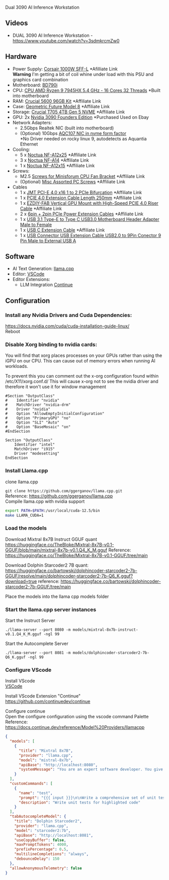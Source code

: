 Dual 3090 AI Inference Workstation

## Videos

- DUAL 3090 AI Inference Workstation - https://www.youtube.com/watch?v=3sdmkrcmZw0

## Hardware

- Power Supply: [Corsair 1000W SFF-L](https://amzn.to/459azXN) *Afilliate Link  
  __Warning__ I'm getting a bit of coil whine under load with this PSU and graphics card combination
- Motherboard: [BD790i](https://store.minisforum.com/products/minisforum-bd770i)
- CPU: [CPU AMD Ryzen 9 7945HX 5.4 GHz - 16 Cores 32 Threads](https://browser.geekbench.com/v6/cpu/4875003) *Built into motherboard
- RAM: [Crucial 5600 96GB Kit](https://amzn.to/49RVpaD) *Affiliate Link
- Case: [Geometric Future Model 8](https://amzn.to/457XwWw) *Affiliate Link
- Storage: [Crucial T705 4TB Gen 5 NVME](https://amzn.to/459Zh5p) *Affiliate Link
- GPU: 2x [Nvidia 3090 Founders Edition](https://cdn.mos.cms.futurecdn.net/RtAnnCQxaVJNYgA4LbBhuJ-970-80.png) *Purchased Used on Ebay
- Network Adapters:
  - 2.5Gbps Realtek NIC (built into motherboard) 
  - (Optional) 10Gbps [AQC107 NIC in nvme form factor](https://www.aliexpress.us/item/3256804879089176.html)  
    *No Driver needed on rocky linux 9, autodetects as Aquantia Ethernet
- Cooling: 
  - 5 x [Noctua NF-A12x25](https://amzn.to/3KnKQRU) *Affiliate Link
  - 3 x [Noctua NF-A14](https://amzn.to/3X1i2Gl) *Affiliate Link
  - 1 x [Noctua NF-A12x15](https://amzn.to/3uNb0Ju) *Affiliate Link
- Screws:
  - M2.5 [Screws for Minisforum CPU Fan Bracket](https://amzn.to/4djLXPE) *Affiliate Link
  - (Optional) [Misc Assorted PC Screws](https://amzn.to/4b4fPxQ) *Affiliate Link
- Cables
  - 1 x [JMT PCI-E 4.0 x16 1 to 2 PCIe Bifurcation](https://amzn.to/3VmQtWC) *Affiliate Link
  - 1 x [PCIE 4.0 Extension Cable Length 250mm](https://amzn.to/4aJrO3a) *Affiliate Link
  - 1 x [EZDIY-FAB Vertical GPU Mount with High-Speed PCIE 4.0 Riser Cable](https://amzn.to/3X5NjI0) *Affiliate Link
  - 2 x [6pin + 2pin PCIe Power Extension Cables](https://amzn.to/4aJrIbO) *Affiliate Link
  - 1 x [USB 3.1 Type-E to Type C USB3.0 Motherboard Header Adapter Male to Female](https://www.aliexpress.us/item/3256806775660644.html)
  - 1 x [USB C Extension Cable](https://amzn.to/3X6QLCh) *Affiliate Link
  - 1 x [USB Connector USB Extension Cable USB2.0 to 9Pin Conector 9 Pin Male to External USB A](https://www.aliexpress.us/item/3256804933848801.html)
 

## Software

- AI Text Generation: [llama.cpp](https://github.com/ggerganov/llama.cpp)
- Editor: [VSCode](https://code.visualstudio.com/)
- Editor Extensions: 
  - LLM Integration [Continue](https://github.com/continuedev/continue)

## Configuration

### Install any Nvidia Drivers and Cuda Dependencies:

https://docs.nvidia.com/cuda/cuda-installation-guide-linux/  
Reboot

### Disable Xorg binding to nvidia cards:

You will find that xorg places processes on your GPUs rather than using the iGPU on our CPU.
This can cause out of memory errors when running AI workloads.

To prevent this you can comment out the x-org configuration found within
/etc/X11/xorg.conf.d/ This will cause x-org not to see the nvidia driver and therefore it won't use it for window management
```
#Section "OutputClass"
#    Identifier "nvidia"
#    MatchDriver "nvidia-drm"
#    Driver "nvidia"
#    Option "AllowEmptyInitialConfiguration"
#    Option "PrimaryGPU" "no"
#    Option "SLI" "Auto"
#    Option "BaseMosaic" "on"
#EndSection

Section "OutputClass"
    Identifier "intel"
    MatchDriver "i915"
    Driver "modesetting"
EndSection
```

### Install Llama.cpp
clone llama.cpp

`git clone https://github.com/ggerganov/llama.cpp.git`  
Reference: https://github.com/ggerganov/llama.cpp  
Compile llama.cpp with nvidia support  

``` bash
export PATH=$PATH:/usr/local/cuda-12.5/bin
make LLAMA_CUDA=1
```

### Load the models

Download Mixtral 8x7B Instruct GGUF quant  
https://huggingface.co/TheBloke/Mixtral-8x7B-v0.1-GGUF/blob/main/mixtral-8x7b-v0.1.Q4_K_M.gguf
Reference: https://huggingface.co/TheBloke/Mixtral-8x7B-v0.1-GGUF/tree/main  

Download Dolphin Starcoder2 7B quant:  
https://huggingface.co/bartowski/dolphincoder-starcoder2-7b-GGUF/resolve/main/dolphincoder-starcoder2-7b-Q6_K.gguf?download=true
reference: https://huggingface.co/bartowski/dolphincoder-starcoder2-7b-GGUF/tree/main


Place the models into the llama cpp models folder

### Start the llama.cpp server instances

Start the Instruct Server

`./llama-server --port 8080 -m models/mixtral-8x7b-instruct-v0.1.Q4_K_M.gguf -ngl 99`


Start the Autocomplete Server

`./llama-server --port 8081 -m models/dolphincoder-starcoder2-7b-Q6_K.gguf -ngl 99`


### Configure VScode

Install VScode  
[VSCode](https://code.visualstudio.com/)

Install VScode Extension "Continue"  
https://github.com/continuedev/continue

Configure continue  
Open the configure configuration using the vscode command Palette  
Reference: https://docs.continue.dev/reference/Model%20Providers/llamacpp

``` json
{
  "models": [
    {
      "title": "Mixtral 8x7B",
      "provider": "llama.cpp",
      "model": "mistral-8x7b",
      "apiBase": "http://localhost:8080",
      "systemMessage": "You are an expert software developer. You give helpful and concise responses. if asked to write something like a function, comment or docblock wrap it in code ticks for easy copy paste"
    }
  ],
  "customCommands": [
    {
      "name": "test",
      "prompt": "{{{ input }}}\n\nWrite a comprehensive set of unit tests for the selected code. It should setup, run tests that check for correctness including important edge cases, and teardown. Ensure that the tests are complete and sophisticated. Give the tests just as chat output, don't edit any file.",
      "description": "Write unit tests for highlighted code"
    }
  ],
  "tabAutocompleteModel": {
    "title": "Dolphin Starcoder2",
    "provider": "llama.cpp",
    "model": "starcoder2:7b",
    "apiBase": "http://localhost:8081",
    "useCopyBuffer": false,
    "maxPromptTokens": 4000,
    "prefixPercentage": 0.5,
    "multilineCompletions": "always",
    "debounceDelay": 150
  },
  "allowAnonymousTelemetry": false
}
```
